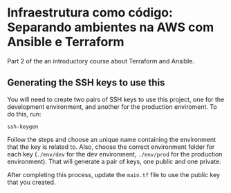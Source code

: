 # Infraestrutura como código: Separando ambientes na AWS com Ansible e Terraform

Part 2 of the an introductory course about Terraform and Ansible.

## Generating the SSH keys to use this

You will need to create two pairs of SSH keys to use this project, one for the development environment, and another for the production enviroment. To do this, run:

```shell
ssh-keygen
```

Follow the steps and choose an unique name containing the environment that the key is related to. Also, choose the correct environment folder for each key (`./env/dev` for the dev environment, `./env/prod` for the production environment). That will generate a pair of keys, one public and one private.

After completing this process, update the `main.tf` file to use the public key that you created.